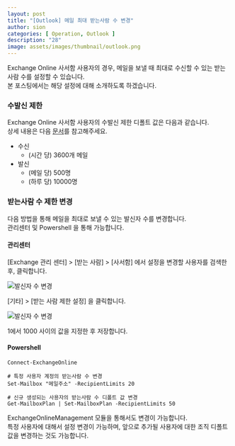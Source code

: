 ```yaml
---
layout: post
title: "[Outlook] 메일 최대 받는사람 수 변경"
author: sion
categories: [ Operation, Outlook ]
description: "28"
image: assets/images/thumbnail/outlook.png
---
```


Exchange Online 사서함 사용자의 경우, 메일을 보낼 때 최대로 수신할 수 있는 받는사람 수를 설정할 수 있습니다.  
본 포스팅에서는 해당 설정에 대해 소개하도록 하겠습니다.  


### 수발신 제한

Exchange Online 사서함 사용자의 수발신 제한 디폴트 값은 다음과 같습니다.  
상세 내용은 다음 [문서][1]를 참고해주세요.  

- 수신
    - (시간 당) 3600개 메일
- 발신
    - (메일 당) 500명
    - (하루 당) 10000명


### 받는사람 수 제한 변경

다음 방법을 통해 메일을 최대로 보낼 수 있는 발신자 수를 변경합니다.  
관리센터 및 Powershell 을 통해 가능합니다.  

#### 관리센터

[Exchange 관리 센터] > [받는 사람] > [사서함] 에서 설정을 변경할 사용자를 검색한 후, 클릭합니다.  

<img src="{{site.baseurl}}/assets/images/28/1.PNG" title="발신자 수 변경">

[기타] > [받는 사람 제한 설정] 을 클릭합니다.  

<img src="{{site.baseurl}}/assets/images/28/2.PNG" title="발신자 수 변경">

1에서 1000 사이의 값을 지정한 후 저장합니다.  

#### Powershell

```
Connect-ExchangeOnline

# 특정 사용자 계정의 받는사람 수 변경
Set-Mailbox "메일주소" -RecipientLimits 20

# 신규 생성되는 사용자의 받는사람 수 디폴트 값 변경
Get-MailboxPlan | Set-MailboxPlan -RecipientLimits 50
```
ExchangeOnlineManagement 모듈을 통해서도 변경이 가능합니다.  
특정 사용자에 대해서 설정 변경이 가능하며, 앞으로 추가될 사용자에 대한 조직 디폴트 값을 변경하는 것도 가능합니다.  

[1]: https://learn.microsoft.com/en-us/office365/servicedescriptions/exchange-online-service-description/exchange-online-limits#receiving-and-sending-limits
[2]: https://sixxon.github.io/operation/outlook/2024/02/26/20_%EC%82%AD%EC%A0%9C%EB%90%9C-%EB%A9%94%EC%9D%BC-%EB%B0%8F-%EC%82%AC%EC%84%9C%ED%95%A8.html